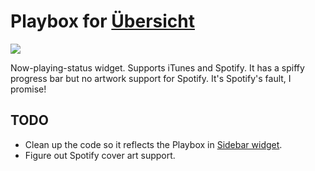 # Playbox for [Übersicht](http://tracesof.net/uebersicht/)

![](https://raw.githubusercontent.com/Pe8er/uWidgets-Distribution/master/Sidebar/screenshot.png)

Now-playing-status widget. Supports iTunes and Spotify. It has a spiffy progress bar but no artwork support for Spotify. It's Spotify's fault, I promise!

## TODO
- Clean up the code so it reflects the Playbox in [Sidebar widget](https://github.com/Pe8er/Sidebar.Widget).
- Figure out Spotify cover art support.